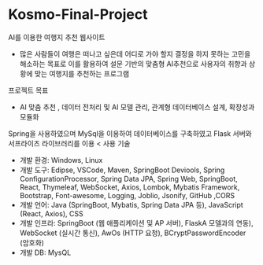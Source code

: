 # Kosmo-Final-Project
AI를 이용한 여행지 추천 웹사이트
- 많은 사람들이 여행은 떠나고 싶은데 어디로 가야 할지 결정을 하지 못하는 고민을 해소하는 목표로
이를 활용하여 설문 기반의 맞춤형 AI추천으로 사용자의 취향과 상황에 맞는 여행지를 추천하는 프로그램

프로젝트 목표
- AI 맞춤 추천 , 데이터 전처리 및 AI 모델 관리, 관계형 데이터베이스 설계, 확장성과 모듈화


Spring을 사용하였으며  MySql을 이용하여 데이터베이스를 구축하였고 Flask 서버와  서프라이즈 라이브러리를 이용
< 사용 기술
- 개발 환경: Windows, Linux
- 개발 도구: Edipse, VSCode, Maven, SpringBoot Deviools, Spring
ConfigurationProcessor, Spring Data JPA, Spring Web, SpringBoot, React, Thymeleaf, WebSocket, Axios, Lombok, Mybatis Framework, Bootstrap, Font-awesome, Logging, Joblio, Jsonify, GitHub ,CORS
- 개발 언어: Java (SpringBoot, Mybatis, Spring Data JPA 등),
JavaScript (React, Axios), CSS
- 개발 인프라: SpringBoot (웹 애플리케이션 및 AP 서버),
FlaskA 모델과의 연동), WebSocket (실시간 통신), AwOs (HTTP 요청), BCryptPasswordEncoder (암호화)
- 개발 DB: MysQL

